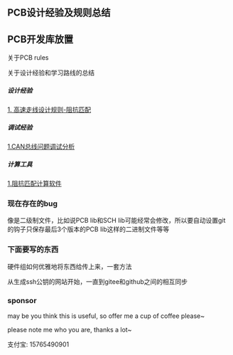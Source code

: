## PCB设计经验及规则总结

## PCB开发库放置

关于PCB rules

关于设计经验和学习路线的总结

##### 设计经验

[1. 高速走线设计规则-阻抗匹配](./designRules/highSpeedSignal/阻抗匹配.md)

##### 调试经验

[1.CAN总线问题调试分析](./designCasesAnalysis/can总线分析1.md)

##### 计算工具

[1.阻抗匹配计算软件](./designRules/highSpeedSignal/tools/工具使用教程视频汇总.md)

### 现在存在的bug

像是二级制文件，比如说PCB lib和SCH lib可能经常会修改，所以要自动设置git的钩子只保存最后3个版本的PCB lib这样的二进制文件等等

### 下面要写的东西

硬件组如何优雅地将东西给传上来，一套方法

从生成ssh公钥的网站开始，一直到gitee和github之间的相互同步

### sponsor

may be you think this is useful, so offer me a cup of coffee please~

please note me who you are, thanks a lot~

支付宝: 15765490901
